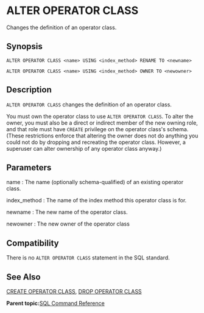 # ALTER OPERATOR CLASS 

Changes the definition of an operator class.

## Synopsis 

``` {#sql_command_synopsis}
ALTER OPERATOR CLASS <name> USING <index_method> RENAME TO <newname>

ALTER OPERATOR CLASS <name> USING <index_method> OWNER TO <newowner>
```

## Description 

`ALTER OPERATOR CLASS` changes the definition of an operator class.

You must own the operator class to use `ALTER OPERATOR CLASS`. To alter the owner, you must also be a direct or indirect member of the new owning role, and that role must have `CREATE` privilege on the operator class's schema. \(These restrictions enforce that altering the owner does not do anything you could not do by dropping and recreating the operator class. However, a superuser can alter ownership of any operator class anyway.\)

## Parameters 

name
:   The name \(optionally schema-qualified\) of an existing operator class.

index\_method
:   The name of the index method this operator class is for.

newname
:   The new name of the operator class.

newowner
:   The new owner of the operator class

## Compatibility 

There is no `ALTER OPERATOR CLASS` statement in the SQL standard.

## See Also 

[CREATE OPERATOR CLASS](CREATE_OPERATOR_CLASS.html), [DROP OPERATOR CLASS](DROP_OPERATOR_CLASS.html)

**Parent topic:**[SQL Command Reference](../sql_commands/sql_ref.html)

